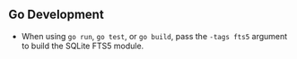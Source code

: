 ## Go Development
- When using `go run`, `go test`, or `go build`, pass the `-tags fts5` argument to build the SQLite FTS5 module.
